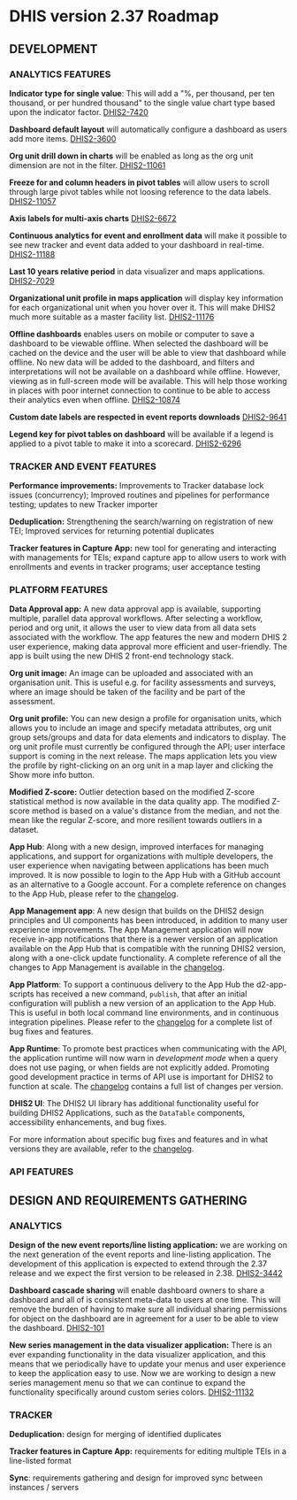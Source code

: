 # DHIS version 2.37 Roadmap

## DEVELOPMENT

<!-- BEGIN-WEBSITE-SYNC-ID:dev -->

### ANALYTICS FEATURES

**Indicator type for single value**: This will add a "%, per thousand, per ten thousand, or per hundred thousand" to the single value chart type based upon the indicator factor. [DHIS2-7420](https://jira.dhis2.org/browse/DHIS2-7420)

**Dashboard default layout** will automatically configure a dashboard as users add more items. [DHIS2-3600](https://jira.dhis2.org/browse/DHIS2-3600)

**Org unit drill down in charts** will be enabled as long as the org unit dimension are not in the filter. [DHIS2-11061](https://jira.dhis2.org/browse/DHIS2-11061)

**Freeze for and column headers in pivot tables** will allow users to scroll through large pivot tables while not loosing reference to the data labels. [DHIS2-11057](https://jira.dhis2.org/browse/DHIS2-11057)

**Axis labels for multi-axis charts** [DHIS2-6672](https://jira.dhis2.org/browse/DHIS2-6672)

**Continuous analytics for event and enrollment data** will make it possible to see new tracker and event data added to your dashboard in real-time. [DHIS2-11188](https://jira.dhis2.org/browse/DHIS2-11188)

**Last 10 years relative period** in data visualizer and maps applications. [DHIS2-7029](https://jira.dhis2.org/browse/DHIS2-7029)

**Organizational unit profile in maps application** will display key information for each organizational unit when you hover over it. This will make DHIS2 much more suitable as a master facility list. [DHIS2-11176](https://jira.dhis2.org/browse/DHIS2-11176)

**Offline dashboards** enables users on mobile or computer to save a dashboard to be viewable offline. When selected the dashboard will be cached on the device and the user will be able to view that dashboard while offline. No new data will be added to the dashboard, and filters and interpretations will not be available on a dashboard while offline. However, viewing as in full-screen mode will be available. This will help those working in places with poor internet connection to continue to be able to access their analytics even when offline. [DHIS2-10874](https://jira.dhis2.org/browse/DHIS2-10874)

**Custom date labels are respected in event reports downloads** [DHIS2-9641](https://jira.dhis2.org/browse/DHIS2-9641)

**Legend key for pivot tables on dashboard** will be available if a legend is applied to a pivot table to make it into a scorecard. [DHIS2-6296](https://jira.dhis2.org/browse/DHIS2-6296)

### TRACKER AND EVENT FEATURES

**Performance improvements:** Improvements to Tracker database lock issues (concurrency); Improved routines and pipelines for performance testing; updates to new Tracker importer

**Deduplication:** Strengthening the search/warning on registration of new TEI; Improved services for returning potential duplicates

**Tracker features in Capture App:** new tool for generating and interacting with managements for TEIs; expand capture app to allow users to work with enrollments and events in tracker programs; user acceptance testing

### PLATFORM FEATURES

**Data Approval app:** A new data approval app is available, supporting multiple, parallel data approval workflows. After selecting a workflow, period and org unit, it allows the user to view data from all data sets associated with the workflow. The app features the new and modern DHIS 2 user experience, making data approval more efficient and user-friendly. The app is built using the new DHIS 2 front-end technology stack.

**Org unit image:** An image can be uploaded and associated with an organisation unit. This is useful e.g. for facility assessments and surveys, where an image should be taken of the facility and be part of the assessment.

**Org unit profile:** You can new design a profile for organisation units, which allows you to include an image and specify metadata attributes, org unit group sets/groups and data for data elements and indicators to display. The org unit profile must currently be configured through the API; user interface support is coming in the next release. The maps application lets you view the profile by right-clicking on an org unit in a map layer and clicking the Show more info button.

**Modified Z-score:** Outlier detection based on the modified Z-score statistical method is now available in the data quality app. The modified Z-score method is based on a value's distance from the median, and not the mean like the regular Z-score, and more resilient towards outliers in a dataset.

**App Hub**: Along with a new design, improved interfaces for managing applications, and support for organizations with multiple developers, the user experience when navigating between applications has been much improved. It is now possible to login to the App Hub with a GitHub account as an alternative to a Google account. For a complete reference on changes to the App Hub, please refer to the [changelog](https://github.com/dhis2/app-hub/blob/master/CHANGELOG.md).

**App Management app**: A new design that builds on the DHIS2 design principles and UI components has been introduced, in addition to many user experience improvements. The App Management application will now receive in-app notifications that there is a newer version of an application available on the App Hub that is compatible with the running DHIS2 version, along with a one-click update functionality. A complete reference of all the changes to App Management is available in the [changelog](https://github.com/dhis2/app-management-app/blob/master/CHANGELOG.md).

**App Platform**: To support a continuous delivery to the App Hub the d2-app-scripts has received a new command, `publish`, that after an initial configuration will publish a new version of an application to the App Hub. This is useful in both local command line environments, and
in continuous integration pipelines. Please refer to the [changelog](https://github.com/dhis2/app-platform/blob/master/CHANGELOG.md) for a complete list of bug fixes and features.

**App Runtime**: To promote best practices when communicating with the API, the application runtime will now warn in _development mode_ when a query does not use paging, or when fields are not explicitly added. Promoting good development practice in terms of API use is important for DHIS2 to function at scale. The [changelog](https://github.com/dhis2/app-runtime/blob/master/CHANGELOG.md) contains a full list of changes per version.

**DHIS2 UI**: The DHIS2 UI library has additional functionality useful for building DHIS2 Applications, such as the `DataTable` components, accessibility enhancements, and bug fixes.

For more information about specific bug fixes and features and in what versions they are available, refer to the [changelog](https://github.com/dhis2/ui/blob/master/CHANGELOG.md).

### API FEATURES

<!-- END-WEBSITE-SYNC-ID:dev -->

## DESIGN AND REQUIREMENTS GATHERING

<!-- BEGIN-WEBSITE-SYNC-ID:des -->

### ANALYTICS

**Design of the new event reports/line listing application:** we are working on the next generation of the event reports and line-listing application. The development of this application is expected to extend through the 2.37 release and we expect the first version to be released in 2.38. [DHIS2-3442](https://jira.dhis2.org/browse/DHIS2-3442)

**Dashboard cascade sharing** will enable dashboard owners to share a dashboard and all of is consistent meta-data to users at one time. This will remove the burden of having to make sure all individual sharing permissions for object on the dashboard are in agreement for a user to be able to view the dashboard. [DHIS2-101](https://jira.dhis2.org/browse/DHIS2-101)

**New series management in the data visualizer application:** There is an ever expanding functionality in the data visualizer application, and this means that we periodically have to update your menus and user experience to keep the application easy to use. Now we are working to design a new series management menu so that we can continue to expand the functionality specifically around custom series colors. [DHIS2-11132](https://jira.dhis2.org/browse/DHIS2-11132)

### TRACKER

**Deduplication:** design for merging of identified duplicates

**Tracker features in Capture App:** requirements for editing multiple TEIs in a line-listed format

**Sync**: requirements gathering and design for improved sync between instances / servers

<!-- END-WEBSITE-SYNC-ID:des -->
